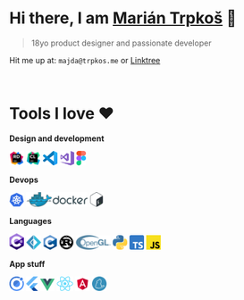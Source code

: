 # Hi there, I am [Marián Trpkoš](https://majda.me/) 👋

> 18yo product designer and passionate developer


Hit me up at: `majda@trpkos.me` or [Linktree](https://linktr.ee/majda107)

<br>

# Tools I love ❤️

**Design and development**

<a><img alt="Rider" width="26px" src="https://raw.githubusercontent.com/majda107/majda107/main/icons/rider.svg" /></a>
<a><img alt="Clion" width="26px" src="https://raw.githubusercontent.com/majda107/majda107/main/icons/clion.svg" /></a>
<a><img alt="Visual Studio Code" width="26px" src="https://raw.githubusercontent.com/majda107/majda107/main/icons/vscode.svg" /></a>
<a><img alt="Visual Studio" width="26px" src="https://raw.githubusercontent.com/majda107/majda107/main/icons/vs.svg" /></a>
<a><img alt="Figma" height="26px" src="https://raw.githubusercontent.com/majda107/majda107/main/icons/figma.svg" /></a>

**Devops**

<a><img alt="Rider" width="26px" src="https://raw.githubusercontent.com/majda107/majda107/main/icons/kubernetes.svg" /></a>
<a><img alt="Clion" height="26px" src="https://raw.githubusercontent.com/majda107/majda107/main/icons/docker.svg" /></a>
<a><img alt="Figma" height="26px" src="https://raw.githubusercontent.com/majda107/majda107/main/icons/bash.svg" /></a>

**Languages**

<a><img alt="Rider" width="26px" src="https://raw.githubusercontent.com/majda107/majda107/main/icons/csharp.svg" /></a>
<a><img alt="Clion" height="26px" src="https://raw.githubusercontent.com/majda107/majda107/main/icons/fsharp.svg" /></a>
<a><img alt="Figma" height="26px" src="https://raw.githubusercontent.com/majda107/majda107/main/icons/c.svg" /></a>
<a><img alt="Rider" width="26px" src="https://raw.githubusercontent.com/majda107/majda107/main/icons/rust.svg" /></a>
<a><img alt="Clion" height="26px" src="https://raw.githubusercontent.com/majda107/majda107/main/icons/opengl.svg" /></a>
<a><img alt="Figma" height="26px" src="https://raw.githubusercontent.com/majda107/majda107/main/icons/python.svg" /></a>
<a><img alt="Rider" width="26px" src="https://raw.githubusercontent.com/majda107/majda107/main/icons/ts.svg" /></a>
<a><img alt="Clion" height="26px" src="https://raw.githubusercontent.com/majda107/majda107/main/icons/js.svg" /></a>

**App stuff**

<a><img alt="Clion" height="26px" src="https://raw.githubusercontent.com/majda107/majda107/main/icons/ionic.svg" /></a>
<a><img alt="Figma" height="26px" src="https://raw.githubusercontent.com/majda107/majda107/main/icons/flutter.svg" /></a>
<a><img alt="Rider" width="26px" src="https://raw.githubusercontent.com/majda107/majda107/main/icons/vue.svg" /></a>
<a><img alt="Clion" height="26px" src="https://raw.githubusercontent.com/majda107/majda107/main/icons/react.svg" /></a>
<a><img alt="Clion" height="26px" src="https://raw.githubusercontent.com/majda107/majda107/main/icons/angular.svg" /></a>
<a><img alt="Rider" width="26px" src="https://raw.githubusercontent.com/majda107/majda107/main/icons/yarn.svg" /></a>

<!--
### Spotify Playing 🎧

[<img src="https://now-playing-codestackr.vercel.app/api/spotify-playing" alt="codeSTACKr Spotify Playing" width="350" />](https://open.spotify.com/user/swyqyimdc12jajde4vpwd2x1b)
-->
